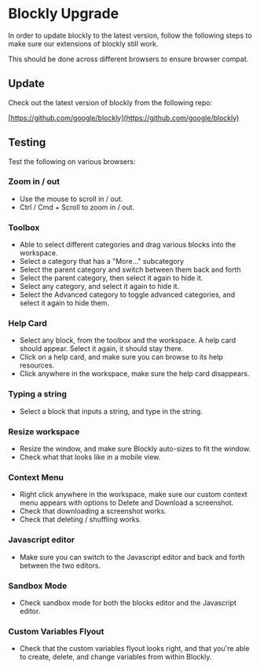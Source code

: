 # Blockly Upgrade

In order to update blockly to the latest version, follow the following steps to make sure our extensions of blockly still work.

This should be done across different browsers to ensure browser compat.

## Update

Check out the latest version of blockly from the following repo:

[https://github.com/google/blockly](https://github.com/google/blockly)

## Testing

Test the following on various browsers:

### Zoom in / out

* Use the mouse to scroll in / out.
* Ctrl / Cmd + Scroll to zoom in / out.

### Toolbox

* Able to select different categories and drag various blocks into the workspace.
* Select a category that has a "More..." subcategory
* Select the parent category and switch between them back and forth
* Select the parent category, then select it again to hide it.
* Select any category, and select it again to hide it.
* Select the Advanced category to toggle advanced categories, and select it again to hide them.

### Help Card

* Select any block, from the toolbox and the workspace. A help card should appear. Select it again, it should stay there.
* Click on a help card, and make sure you can browse to its help resources.
* Click anywhere in the workspace, make sure the help card disappears.

### Typing a string

* Select a block that inputs a string, and type in the string.

### Resize workspace

* Resize the window, and make sure Blockly auto-sizes to fit the window.
* Check what that looks like in a mobile view.

### Context Menu

* Right click anywhere in the workspace, make sure our custom context menu appears with options to Delete and Download a screenshot.
* Check that downloading a screenshot works.
* Check that deleting / shuffling works.


### Javascript editor

* Make sure you can switch to the Javascript editor and back and forth between the two editors.

### Sandbox Mode

* Check sandbox mode for both the blocks editor and the Javascript editor.

### Custom Variables Flyout
* Check that the custom variables flyout looks right, and that you're able to create, delete, and change variables from within Blockly.